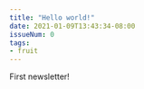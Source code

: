 ```yaml
---
title: "Hello world!"
date: 2021-01-09T13:43:34-08:00
issueNum: 0
tags:
- fruit
---
```


First newsletter!
